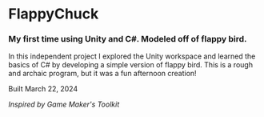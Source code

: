 # FlappyChuck
### My first time using Unity and C#. Modeled off of flappy bird.

In this independent project I explored the Unity workspace and learned the basics of C# by developing a simple version of flappy bird. This is a rough and archaic program, but it was a fun afternoon creation!

Built March 22, 2024

_Inspired by Game Maker's Toolkit_



